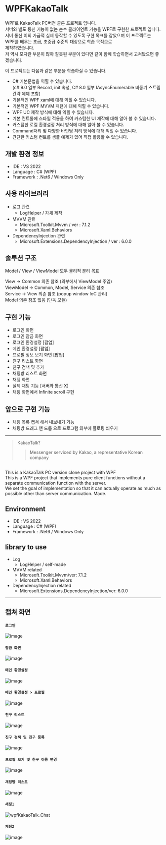 # WPFKakaoTalk

WPF로 KakaoTalk PC버전 클론 프로젝트 입니다. <br/>
서버와 별도 통신 기능이 없는 순수 클라이언트 기능을 WPF로 구현한 프로젝트 입니다. <br/>
서버 통신 이외 가급적 실제 동작할 수 있도록 구현 목표를 잡았으며 이 프로젝트는 WPF를 배우는 초급, 초중급 수준의 대상으로 학습 목적으로 <br/>
제작하였습니다. <br/>
저 역시 모자란 부분이 많아 잘못된 부분이 있다면 같이 함께 학습하면서 고쳐봤으면 좋겠습니다.

이 프로젝트는 다음과 같은 부분을 학습하실 수 있습니다.<br/>
- C# 기본문법을 익힐 수 있습니다.<br/>
(c# 9.0 일부 Record,  init 속성, C# 8.0 일부 IAsyncEnumerable 비동기 스트림 간략 예제 포함)
- 기본적인 WPF xaml에 대해 익힐 수 있습니다.
- 기본적인 WPF MVVM 패턴에 대해 익힐 수 있습니다.
- WPF UC 제작 방식에 대해 익힐 수 있습니다.
- 기본 컨트롤에 스타일 적용을 하여 커스텀한 UI 제작에 대해 알아 볼 수 있습니다.
- 커스텀한 로컬 환경설정 처리 방식에 대해 알아 볼 수 있습니다.
- Command처리 및 다양한 바인딩 처리 방식에 대해 익힐 수 있습니다.
- 간단한 커스텀 컨트롤 샘플 예제가 있어 직접 활용할 수 있습니다.

개발 환경 정보
-

- IDE : VS 2022
- Language : C# (WPF)
- Framework : .Net6 / Windows Only

사용 라이브러리
-

- 로그 관련
  - LogHelper / 자체 제작
- MVVM 관련
  - Microsoft.Toolkit.Mvvm / ver : 7.1.2
  - Microsoft.Xaml.Behaviors
- DependencyInjection 관련
  - Microsoft.Extensions.DependencyInjection / ver : 6.0.0


솔루션 구조
-

Model / View / ViewModel 모두 물리적 분리 목표


View -> Common 의존 참조 (외부에서 ViewModel 주입)<br/>
ViewModel -> Common, Model, Service 의존 참조<br/>
Service -> View 의존 참조 (popup window IoC 관리) <br/>
Model 의존 참조 없음 (단독 모듈)

구현 기능
-

- 로그인 화면
- 로그인 잠금 화면
- 로그인 환경설정 [팝업]
- 메인 환경설정 [팝업]
- 프로필 정보 보기 화면 [팝업]
- 친구 리스트 화면
- 친구 검색 및 추가
- 채팅방 리스트 화면
- 채팅 화면
- 실제 채팅 기능 [서버와 통신 X]
- 채팅 화면에서 Infinite scroll 구현

앞으로 구현 기능
-

- 채팅 목록 캡쳐 해서 내보내기 기능
- 채팅방 드래그 앤 드롭 으로 프로그램 외부에 플로팅 띄우기

***

> KakaoTalk?
>> Messenger serviced by Kakao, a representative Korean company

<br/>
This is a KakaoTalk PC version clone project with WPF<br/>
This is a WPF project that implements pure client functions without a separate communication function with the server.<br/>
We set the goal of implementation so that it can actually operate as much as possible other than server communication.
Made.

Environment
-

- IDE : VS 2022
- Language : C# (WPF)
- Framework : .Net6 / Windows Only

library to use
-

- Log
  - LogHelper / self-made
- MVVM related
  - Microsoft.Toolkit.Mvvm/ver: 7.1.2
  - Microsoft.Xaml.Behaviors
- DependencyInjection related
  - Microsoft.Extensions.DependencyInjection/ver: 6.0.0

***

캡쳐 화면
-

#### `로그인`
![image](https://user-images.githubusercontent.com/13028129/168229017-63e40d38-4b87-45bc-b040-fea457932bef.png)<br/>


#### `잠금 화면`
![image](https://user-images.githubusercontent.com/13028129/168453264-f05b781f-b9ce-49da-a4ea-0f9fca887631.png)<br/>


#### `메인 환경설정`
![image](https://user-images.githubusercontent.com/13028129/168229251-a6136f83-1388-40b7-bc8b-fbb3b5be3c78.png)<br/>


#### `메인 환경설정 > 프로필`
![image](https://user-images.githubusercontent.com/13028129/168229303-30a339a1-49ee-4ef6-8dba-d1d532ad23fb.png)<br/>


#### `친구 리스트`
![image](https://user-images.githubusercontent.com/13028129/168229352-954a75b4-0eff-474c-af10-b4c50658307c.png)<br/>


#### `친구 검색 및 친구 등록`
![image](https://user-images.githubusercontent.com/13028129/168712827-ad47f974-ba86-46f8-ac76-db5f1bab5621.png)


#### `프로필 보기 및 친구 이름 변경`
![image](https://user-images.githubusercontent.com/13028129/168711985-78ebf7d5-cd69-404d-a5e8-54fa3933665f.png)


#### `채팅방 리스트`
![image](https://user-images.githubusercontent.com/13028129/168229381-1d8329de-3c4d-4b34-8d6d-8bd8a270695c.png)<br/>


#### `채팅1`
![wpfKakaoTalk_Chat](https://user-images.githubusercontent.com/13028129/169466176-c6977249-462d-4057-a35a-16a1e5fe8654.gif)


#### `채팅2`
![image](https://user-images.githubusercontent.com/13028129/169466073-f4e1e605-eaab-4c80-9c8c-6a59e772aa05.png)
